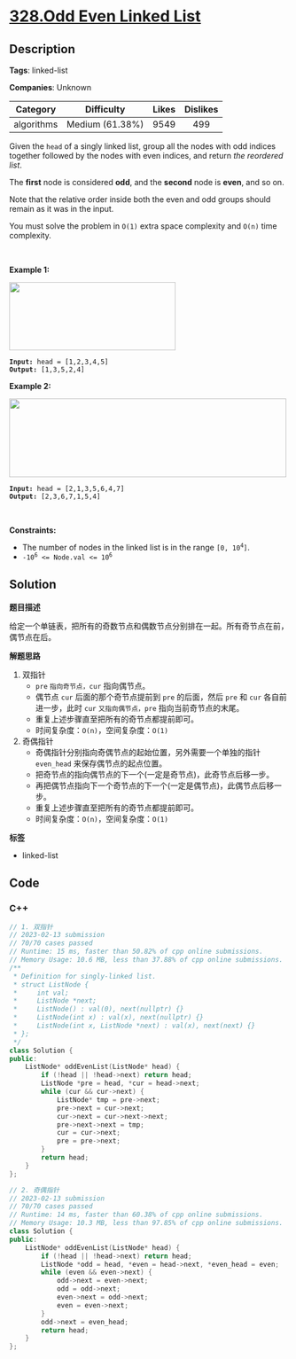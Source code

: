 # [328.Odd Even Linked List](https://leetcode.com/problems/odd-even-linked-list/description/)

## Description

**Tags**: linked-list

**Companies**: Unknown

|  Category  |   Difficulty    | Likes | Dislikes |
| :--------: | :-------------: | :---: | :------: |
| algorithms | Medium (61.38%) | 9549  |   499    |

<p>Given the <code>head</code> of a singly linked list, group all the nodes with odd indices together followed by the nodes with even indices, and return <em>the reordered list</em>.</p>
<p>The <strong>first</strong> node is considered <strong>odd</strong>, and the <strong>second</strong> node is <strong>even</strong>, and so on.</p>
<p>Note that the relative order inside both the even and odd groups should remain as it was in the input.</p>
<p>You must solve the problem&nbsp;in <code>O(1)</code>&nbsp;extra space complexity and <code>O(n)</code> time complexity.</p>
<p>&nbsp;</p>
<p><strong class="example">Example 1:</strong></p>
<img alt="" src="https://assets.leetcode.com/uploads/2021/03/10/oddeven-linked-list.jpg" style="width: 300px; height: 123px;" />
<pre><code><strong>Input:</strong> head = [1,2,3,4,5]
<strong>Output:</strong> [1,3,5,2,4]</code></pre>
<p><strong class="example">Example 2:</strong></p>
<img alt="" src="https://assets.leetcode.com/uploads/2021/03/10/oddeven2-linked-list.jpg" style="width: 500px; height: 142px;" />
<pre><code><strong>Input:</strong> head = [2,1,3,5,6,4,7]
<strong>Output:</strong> [2,3,6,7,1,5,4]</code></pre>
<p>&nbsp;</p>
<p><strong>Constraints:</strong></p>
<ul>
  <li>The number of nodes in the linked list is in the range <code>[0, 10<sup>4</sup>]</code>.</li>
  <li><code>-10<sup>6</sup> &lt;= Node.val &lt;= 10<sup>6</sup></code></li>
</ul>

## Solution

**题目描述**

给定一个单链表，把所有的奇数节点和偶数节点分别排在一起。所有奇节点在前，偶节点在后。

**解题思路**

1. 双指针
   - `pre` `指向奇节点，cur` 指向偶节点。
   - 偶节点 `cur` 后面的那个奇节点提前到 `pre` 的后面，然后 `pre` 和 `cur` 各自前进一步，此时 `cur` `又指向偶节点，pre` 指向当前奇节点的末尾。
   - 重复上述步骤直至把所有的奇节点都提前即可。
   - 时间复杂度：`O(n)`，空间复杂度：`O(1)`
2. 奇偶指针
   - 奇偶指针分别指向奇偶节点的起始位置，另外需要一个单独的指针 `even_head` 来保存偶节点的起点位置。
   - 把奇节点的指向偶节点的下一个(一定是奇节点)，此奇节点后移一步。
   - 再把偶节点指向下一个奇节点的下一个(一定是偶节点)，此偶节点后移一步。
   - 重复上述步骤直至把所有的奇节点都提前即可。
   - 时间复杂度：`O(n)`，空间复杂度：`O(1)`

**标签**

- linked-list

<!-- code start -->
## Code

### C++

```cpp
// 1. 双指针
// 2023-02-13 submission
// 70/70 cases passed
// Runtime: 15 ms, faster than 50.82% of cpp online submissions.
// Memory Usage: 10.6 MB, less than 37.88% of cpp online submissions.
/**
 * Definition for singly-linked list.
 * struct ListNode {
 *     int val;
 *     ListNode *next;
 *     ListNode() : val(0), next(nullptr) {}
 *     ListNode(int x) : val(x), next(nullptr) {}
 *     ListNode(int x, ListNode *next) : val(x), next(next) {}
 * };
 */
class Solution {
public:
    ListNode* oddEvenList(ListNode* head) {
        if (!head || !head->next) return head;
        ListNode *pre = head, *cur = head->next;
        while (cur && cur->next) {
            ListNode* tmp = pre->next;
            pre->next = cur->next;
            cur->next = cur->next->next;
            pre->next->next = tmp;
            cur = cur->next;
            pre = pre->next;
        }
        return head;
    }
};
```

```cpp
// 2. 奇偶指针
// 2023-02-13 submission
// 70/70 cases passed
// Runtime: 14 ms, faster than 60.38% of cpp online submissions.
// Memory Usage: 10.3 MB, less than 97.85% of cpp online submissions.
class Solution {
public:
    ListNode* oddEvenList(ListNode* head) {
        if (!head || !head->next) return head;
        ListNode *odd = head, *even = head->next, *even_head = even;
        while (even && even->next) {
            odd->next = even->next;
            odd = odd->next;
            even->next = odd->next;
            even = even->next;
        }
        odd->next = even_head;
        return head;
    }
};
```

<!-- code end -->
